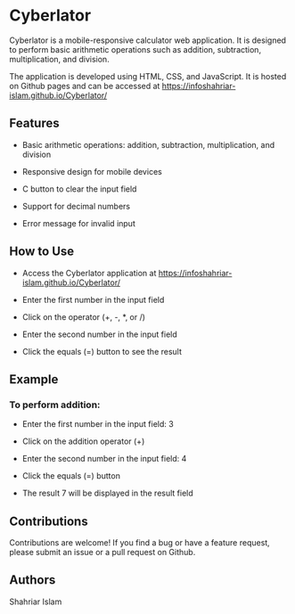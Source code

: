 # Cyberlator

Cyberlator is a mobile-responsive calculator web application. It is designed to perform basic arithmetic operations such as addition, subtraction, multiplication, and division.

The application is developed using HTML, CSS, and JavaScript. It is hosted on Github pages and can be accessed at https://infoshahriar-islam.github.io/Cyberlator/

## Features

* Basic arithmetic operations: addition, subtraction, multiplication, and division

* Responsive design for mobile devices

* C button to clear the input field

* Support for decimal numbers

* Error message for invalid input

## How to Use

* Access the Cyberlator application at https://infoshahriar-islam.github.io/Cyberlator/

* Enter the first number in the input field

* Click on the operator (+, -, *, or /)

* Enter the second number in the input field

* Click the equals (=) button to see the result

## Example

### To perform addition:

* Enter the first number in the input field: 3

* Click on the addition operator (+)

* Enter the second number in the input field: 4

* Click the equals (=) button

* The result 7 will be displayed in the result field

## Contributions

Contributions are welcome! If you find a bug or have a feature request, please submit an issue or a pull request on Github.


## Authors
Shahriar Islam
